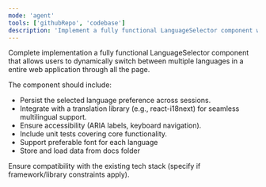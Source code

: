 ```yaml
---
mode: 'agent'
tools: ['githubRepo', 'codebase']
description: 'Implement a fully functional LanguageSelector component with multilingual support'
---
```


Complete implementation a fully functional LanguageSelector component that allows users to dynamically switch between multiple languages in a entire web application through all the page.

The component should include:

- Persist the selected language preference across sessions.
- Integrate with a translation library (e.g., react-i18next) for seamless multilingual support.
- Ensure accessibility (ARIA labels, keyboard navigation).
- Include unit tests covering core functionality.
- Support preferable font for each language
- Store and load data from docs folder

Ensure compatibility with the existing tech stack (specify if framework/library constraints apply).
